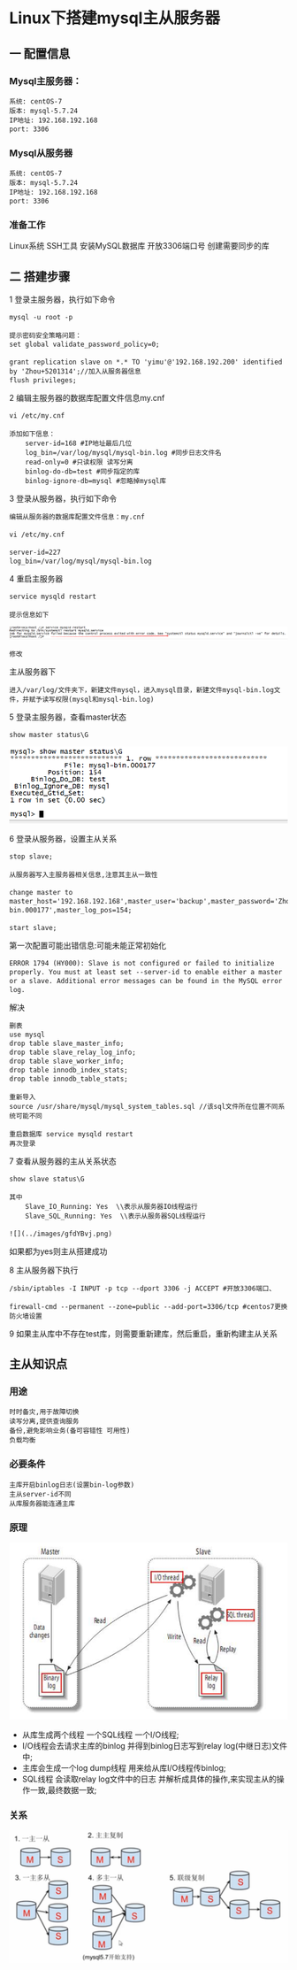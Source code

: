 # Linux下搭建mysql主从服务器 #

## 一 配置信息 ##

### Mysql主服务器： ###

    系统: centOS-7
    版本: mysql-5.7.24
    IP地址: 192.168.192.168
    port: 3306

### Mysql从服务器 ###

    系统: centOS-7
    版本: mysql-5.7.24
    IP地址: 192.168.192.168
    port: 3306

### 准备工作 ###

Linux系统 
SSH工具
安装MySQL数据库
开放3306端口号
创建需要同步的库

## 二 搭建步骤 ##

1 登录主服务器，执行如下命令

    mysql -u root -p
    
    提示密码安全策略问题：
    set global validate_password_policy=0;
    
    grant replication slave on *.* TO 'yimu'@'192.168.192.200' identified by 'Zhou+5201314';//加入从服务器信息
    flush privileges;


2 编辑主服务器的数据库配置文件信息my.cnf

    vi /etc/my.cnf
    
    添加如下信息：
    	server-id=168 #IP地址最后几位
    	log_bin=/var/log/mysql/mysql-bin.log #同步日志文件名
    	read-only=0 #只读权限 读写分离
    	binlog-do-db=test #同步指定的库
    	binlog-ignore-db=mysql #忽略掉mysql库

3 登录从服务器，执行如下命令

    编辑从服务器的数据库配置文件信息：my.cnf
    
    vi /etc/my.cnf
    
    server-id=227
    log_bin=/var/log/mysql/mysql-bin.log

4 重启主服务器

    service mysqld restart
    
    提示信息如下

![](../images/0yMcOIU.png)

    修改

主从服务器下

    进入/var/log/文件夹下，新建文件mysql，进入mysql目录，新建文件mysql-bin.log文件，并赋予读写权限(mysql和mysql-bin.log)

5 登录主服务器，查看master状态

    show master status\G

![](../images/JJMnBxg.png)

6 登录从服务器，设置主从关系

    stop slave;
    
    从服务器写入主服务器相关信息,注意其主从一致性
    
    change master to master_host='192.168.192.168',master_user='backup',master_password='Zhou+5201314',master_log_file='mysql-bin.000177',master_log_pos=154;
    
    start slave;

第一次配置可能出错信息:可能未能正常初始化

    ERROR 1794 (HY000): Slave is not configured or failed to initialize properly. You must at least set --server-id to enable either a master or a slave. Additional error messages can be found in the MySQL error log.

解决

    删表
    use mysql
    drop table slave_master_info;
    drop table slave_relay_log_info;
    drop table slave_worker_info;
    drop table innodb_index_stats;
    drop table innodb_table_stats;
    
    重新导入
    source /usr/share/mysql/mysql_system_tables.sql //该sql文件所在位置不同系统可能不同
    
    重启数据库 service mysqld restart
    再次登录

7 查看从服务器的主从关系状态

    show slave status\G
    
    其中
        Slave_IO_Running: Yes  \\表示从服务器IO线程运行
        Slave_SQL_Running: Yes	\\表示从服务器SQL线程运行
    
    ![](../images/gfdYBvj.png)

如果都为yes则主从搭建成功

8 主从服务器下执行

    /sbin/iptables -I INPUT -p tcp --dport 3306 -j ACCEPT #开放3306端口、
    
    firewall-cmd --permanent --zone=public --add-port=3306/tcp #centos7更换防火墙设置

9 如果主从库中不存在test库，则需要重新建库，然后重启，重新构建主从关系
    

## 主从知识点 ##

### 用途 ###

    时时备灾,用于故障切换
    读写分离,提供查询服务
    备份,避免影响业务(备可容错性 可用性)
    负载均衡

### 必要条件 ###

    主库开启binlog日志(设置bin-log参数)
    主从server-id不同
    从库服务器能连通主库

### 原理 ###
![](../images/e0YmkFS.png)

- 从库生成两个线程 一个SQL线程 一个I/O线程;
- I/O线程会去请求主库的binlog 并得到binlog日志写到relay log(中继日志)文件中;
- 主库会生成一个log dump线程 用来给从库I/O线程传binlog;
- SQL线程 会读取relay log文件中的日志 并解析成具体的操作,来实现主从的操作一致,最终数据一致;


### 关系 ###

![](../images/7wQj3Mf.png)